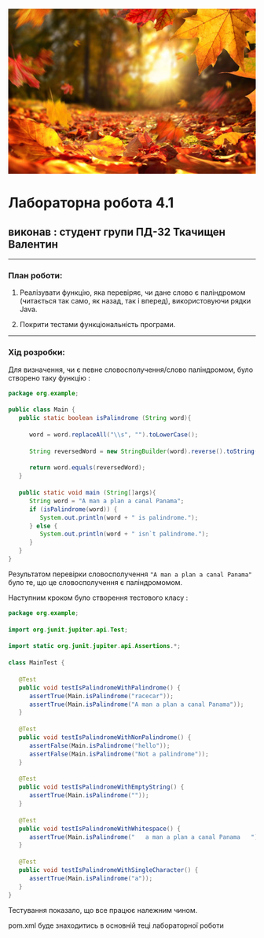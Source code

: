 
![Autumn Leaves](./autumn.jpg)

# Лабораторна робота 4.1
## виконав : студент групи ПД-32 Ткачищен Валентин
***
### План роботи:

1. Реалізувати функцію, яка перевіряє, чи дане слово є паліндромом (читається так само, як назад, так і вперед), використовуючи рядки Java.

2. Покрити тестами функціональність програми.

***
### Хід розробки:

Для визначення, чи є певне словосполучення/слово паліндромом, було створено таку функцію :

```java
package org.example;

public class Main {
   public static boolean isPalindrome (String word){

      word = word.replaceAll("\\s", "").toLowerCase();

      String reversedWord = new StringBuilder(word).reverse().toString();

      return word.equals(reversedWord);
   }

   public static void main (String[]args){
      String word = "A man a plan a canal Panama";
      if (isPalindrome(word)) {
         System.out.println(word + " is palindrome.");
      } else {
         System.out.println(word + " isn`t palindrome.");
      }
   }
}
```
Результатом перевірки словосполучення `"A man a plan a canal Panama"` було те, що це словосполучення є паліндромомом.


Наступним кроком було створення тестового класу :
```java
package org.example;

import org.junit.jupiter.api.Test;

import static org.junit.jupiter.api.Assertions.*;

class MainTest {

   @Test
   public void testIsPalindromeWithPalindrome() {
      assertTrue(Main.isPalindrome("racecar"));
      assertTrue(Main.isPalindrome("A man a plan a canal Panama"));
   }

   @Test
   public void testIsPalindromeWithNonPalindrome() {
      assertFalse(Main.isPalindrome("hello"));
      assertFalse(Main.isPalindrome("Not a palindrome"));
   }

   @Test
   public void testIsPalindromeWithEmptyString() {
      assertTrue(Main.isPalindrome(""));
   }

   @Test
   public void testIsPalindromeWithWhitespace() {
      assertTrue(Main.isPalindrome("   a man a plan a canal Panama   "));
   }

   @Test
   public void testIsPalindromeWithSingleCharacter() {
      assertTrue(Main.isPalindrome("a"));
   }
}
```

Тестування показало, що все працює належним чином.

pom.xml буде знаходитись в основній теці лабораторної роботи